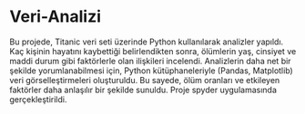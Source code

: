 # Veri-Analizi
 Bu projede, Titanic veri seti üzerinde Python kullanılarak analizler yapıldı. Kaç kişinin hayatını kaybettiği belirlendikten sonra, ölümlerin yaş, cinsiyet ve maddi durum gibi faktörlerle olan ilişkileri incelendi. Analizlerin daha net bir şekilde yorumlanabilmesi için, Python kütüphaneleriyle (Pandas, Matplotlib) veri görselleştirmeleri oluşturuldu. Bu sayede, ölüm oranları ve etkileyen faktörler daha anlaşılır bir şekilde sunuldu. Proje spyder uygulamasında gerçekleştirildi.
